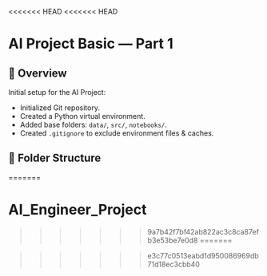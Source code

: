 <<<<<<< HEAD
<<<<<<< HEAD
# AI Project Basic — Part 1

## 📌 Overview
Initial setup for the AI Project:
- Initialized Git repository.
- Created a Python virtual environment.
- Added base folders: `data/`, `src/`, `notebooks/`.
- Created `.gitignore` to exclude environment files & caches.

## 📂 Folder Structure
=======
# AI_Engineer_Project
>>>>>>> 9a7b42f7bf42ab822ac3c8ca87efb3e53be7e0d8
=======

>>>>>>> e3c77c0513eabd1d950086969db71d18ec3cbb40
